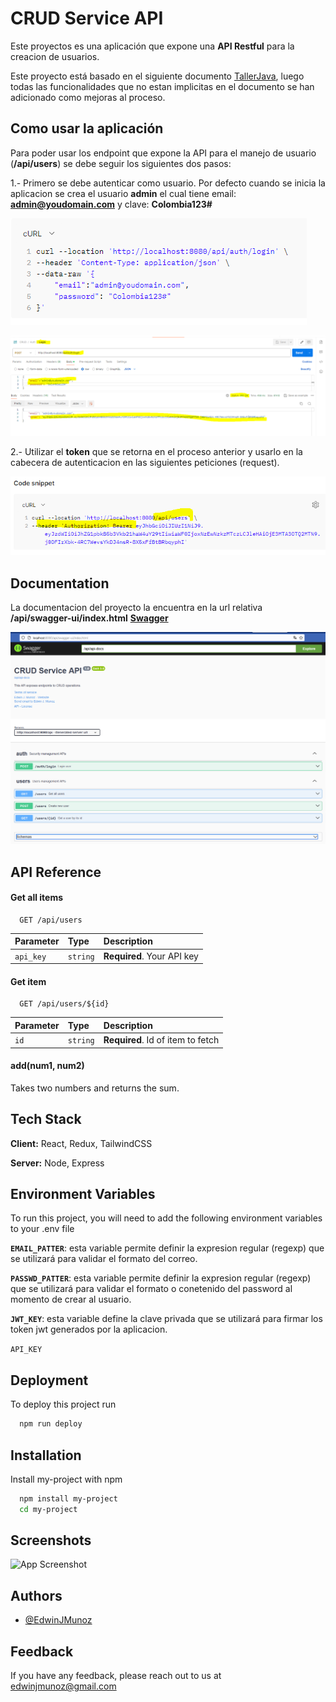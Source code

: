 

# CRUD Service API

Este proyectos es una aplicación que expone una **API Restful** para la creacion de usuarios.

Este proyecto está basado en el siguiente documento [TallerJava](/docs/ejercicio_java.pdf), luego todas las funcionalidades que no estan implicitas en el documento se han adicionado como mejoras al proceso.

## Como usar la aplicación

Para poder usar los endpoint que expone la API para el manejo de usuario (**/api/users**) se debe seguir los siguientes dos pasos:

1.- Primero se debe autenticar como usuario. Por defecto cuando se inicia la aplicacion se crea el usuario **admin** el cual tiene email: **admin@youdomain.com** y clave: **Colombia123#**

 ![Login Request](/docs/login_request.png)

 ![Login Request postman](/docs/login_ok.png)


2.- Utilizar el **token** que se retorna en el proceso anterior y usarlo en la cabecera de autenticacion en las siguientes peticiones (request).

![Requet example](/docs/get_all_users.png)


## Documentation

La documentacion del proyecto la encuentra en la url relativa **/api/swagger-ui/index.html**
[**Swagger**](http://localhost:8080/api/swagger-ui/index.html)


 ![API](/docs/swagger.png)

## API Reference

#### Get all items

```http
  GET /api/users
```

| Parameter | Type     | Description                |
| :-------- | :------- | :------------------------- |
| `api_key` | `string` | **Required**. Your API key |

#### Get item

```http
  GET /api/users/${id}
```

| Parameter | Type     | Description                       |
| :-------- | :------- | :-------------------------------- |
| `id`      | `string` | **Required**. Id of item to fetch |

#### add(num1, num2)

Takes two numbers and returns the sum.


## Tech Stack

**Client:** React, Redux, TailwindCSS

**Server:** Node, Express


## Environment Variables

To run this project, you will need to add the following environment variables to your .env file

**`EMAIL_PATTER`**: esta variable permite definir la expresion regular (regexp) que se utilizará para validar el formato del correo.

**`PASSWD_PATTER`**: esta variable permite definir la expresion regular (regexp) que se utilizará para validar el formato o conetenido del password al momento de crear al usuario.

**`JWT_KEY`**: esta variable define la clave privada que se utilizará para firmar los token jwt generados por la aplicacion.

`API_KEY`


## Deployment

To deploy this project run

```bash
  npm run deploy
```


## Installation

Install my-project with npm

```bash
  npm install my-project
  cd my-project
```
    
## Screenshots

![App Screenshot](https://via.placeholder.com/468x300?text=App+Screenshot+Here)


## Authors

- [@EdwinJMunoz](https://www.github.com/edwinjmunoz)


## Feedback

If you have any feedback, please reach out to us at edwinjmunoz@gmail.com



